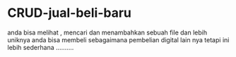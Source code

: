 # CRUD-jual-beli-baru
anda bisa melihat , mencari dan menambahkan sebuah file dan lebih uniknya anda bisa membeli sebagaimana pembelian digital lain nya tetapi ini lebih sederhana ..........
